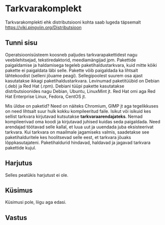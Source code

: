 ﻿# Tarkvarakomplekt
Tarkvarakomplekti ehk distributsiooni kohta saab lugeda täpsemalt https://viki.pingviin.org/Distributsioon

## Tunni sisu

Operatsioonisüsteem koosneb paljudes tarkvarapakettidest nagu veebilehitsejad, tekstiredaktorid, meediamängijad jpm. Pakettide paigaldamise ja haldamisega tegeleb paketihaldustarkvara, kuid mitte kõiki pakette ei paigaldata läbi selle. Pakette võib paigaldada ka lihtsalt lähtekoodist (selleni jõuame peagi). Sellegipoolest suurem osa ajast kasutatakse ikkagi paketihaldustarkvara. Levinumad paketitüübid on Debian (.deb) ja Red Hat (.rpm). Debiani tüüpi pakette kasutatakse distrbutsioonides nagu Debian, Ubuntu, LinuxMint jt. Red Hat omi aga Red Hat Enterprise Linux, Fedora, CentOS jt.

Mis üldse on paketid? Need on näiteks Chromium, GIMP jt aga tegelikkuses on need lihtsalt suur hulk kokku kompileeritud faile. Isikut või isikuid kes sellist tarkvara kirjutavad kutsutakse <b>tarkvaraarendajateks</b>. Nemad kompileerivad oma koodi ja kirjutavad juhised kuidas seda paigaldada. Need arendajad töötavad selle kallal, et luua uut ja uuendada juba eksisteerivat tarkvara. Kui tarkvara on maailmale jagamiseks valmis, saadetakse see paketihalduritele kes hoolitsevad selle eest, et tarkvara jõuaks lõppkasutajateni. Paketihaldurid hindavad, haldavad ja jagavad tarkvara pakettide kujul.

## Harjutus

Selles peatükis harjutust ei ole.

## Küsimus

Küsimusi pole, liigu aga edasi.

## Vastus


